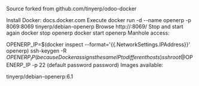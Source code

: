 Source forked from github.com/tinyerp/odoo-docker

Install Docker: docs.docker.com
Execute docker run -d --name openerp -p 8069:8069 tinyerp/debian-openerp
Browse http://<your server ip address>:8069/
Stop and start again
docker stop openerp
docker start openerp
Manhole access:

OPENERP_IP=$(docker inspect --format='{{.NetworkSettings.IPAddress}}' openerp)
ssh-keygen -R $OPENERP_IP (because Docker assigns the same IP to different hosts)
ssh root@$OPENERP_IP -p 22 (default password password)
Images available:

tinyerp/debian-openerp:6.1
